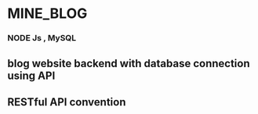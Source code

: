 # MINE_BLOG

### NODE Js , MySQL

## blog website backend with database connection using API

## RESTful API convention
